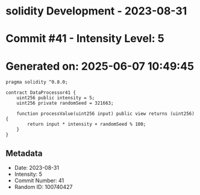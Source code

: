 ﻿# solidity Development - 2023-08-31
# Commit #41 - Intensity Level: 5
# Generated on: 2025-06-07 10:49:45
```solidity
pragma solidity ^0.8.0;

contract DataProcessor41 {
    uint256 public intensity = 5;
    uint256 private randomSeed = 321663;

    function processValue(uint256 input) public view returns (uint256) {
        return input * intensity + randomSeed % 100;
    }
}
```
## Metadata
- Date: 2023-08-31
- Intensity: 5
- Commit Number: 41
- Random ID: 100740427
